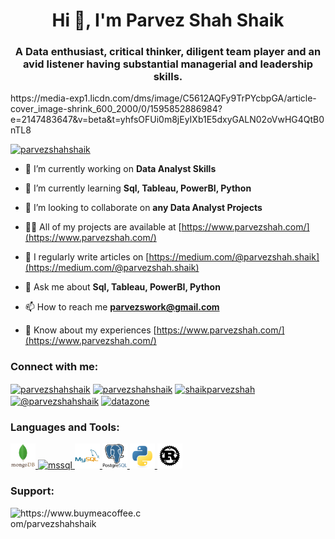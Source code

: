 <h1 align="center">Hi 👋, I'm Parvez Shah Shaik</h1>
<h3 align="center">A Data enthusiast, critical thinker, diligent team player and an avid listener having substantial managerial and leadership skills.</h3>
https://media-exp1.licdn.com/dms/image/C5612AQFy9TrPYcbpGA/article-cover_image-shrink_600_2000/0/1595852886984?e=2147483647&v=beta&t=yhfsOFUi0m8jEyIXb1E5dxyGALN02oVwHG4QtB0nTL8

<p align="left"> <a href="https://twitter.com/parvezshahshaik" target="blank"><img src="https://img.shields.io/twitter/follow/parvezshahshaik?logo=twitter&style=for-the-badge" alt="parvezshahshaik" /></a> </p>

- 🔭 I’m currently working on **Data Analyst Skills**

- 🌱 I’m currently learning **Sql, Tableau, PowerBI, Python**

- 👯 I’m looking to collaborate on **any Data Analyst Projects**

- 👨‍💻 All of my projects are available at [https://www.parvezshah.com/](https://www.parvezshah.com/)

- 📝 I regularly write articles on [https://medium.com/@parvezshah.shaik](https://medium.com/@parvezshah.shaik)

- 💬 Ask me about **Sql, Tableau, PowerBI, Python**

- 📫 How to reach me **parvezswork@gmail.com**

- 📄 Know about my experiences [https://www.parvezshah.com/](https://www.parvezshah.com/)

<h3 align="left">Connect with me:</h3>
<p align="left">
<a href="https://twitter.com/parvezshahshaik" target="blank"><img align="center" src="https://raw.githubusercontent.com/rahuldkjain/github-profile-readme-generator/master/src/images/icons/Social/twitter.svg" alt="parvezshahshaik" height="30" width="40" /></a>
<a href="https://linkedin.com/in/parvezshahshaik" target="blank"><img align="center" src="https://raw.githubusercontent.com/rahuldkjain/github-profile-readme-generator/master/src/images/icons/Social/linked-in-alt.svg" alt="parvezshahshaik" height="30" width="40" /></a>
<a href="https://kaggle.com/shaikparvezshah" target="blank"><img align="center" src="https://raw.githubusercontent.com/rahuldkjain/github-profile-readme-generator/master/src/images/icons/Social/kaggle.svg" alt="shaikparvezshah" height="30" width="40" /></a>
<a href="https://medium.com/@parvezshahshaik" target="blank"><img align="center" src="https://raw.githubusercontent.com/rahuldkjain/github-profile-readme-generator/master/src/images/icons/Social/medium.svg" alt="@parvezshahshaik" height="30" width="40" /></a>
<a href="https://www.hackerrank.com/datazone" target="blank"><img align="center" src="https://raw.githubusercontent.com/rahuldkjain/github-profile-readme-generator/master/src/images/icons/Social/hackerrank.svg" alt="datazone" height="30" width="40" /></a>
</p>

<h3 align="left">Languages and Tools:</h3>
<p align="left"> <a href="https://www.mongodb.com/" target="_blank" rel="noreferrer"> <img src="https://raw.githubusercontent.com/devicons/devicon/master/icons/mongodb/mongodb-original-wordmark.svg" alt="mongodb" width="40" height="40"/> </a> <a href="https://www.microsoft.com/en-us/sql-server" target="_blank" rel="noreferrer"> <img src="https://www.svgrepo.com/show/303229/microsoft-sql-server-logo.svg" alt="mssql" width="40" height="40"/> </a> <a href="https://www.mysql.com/" target="_blank" rel="noreferrer"> <img src="https://raw.githubusercontent.com/devicons/devicon/master/icons/mysql/mysql-original-wordmark.svg" alt="mysql" width="40" height="40"/> </a> <a href="https://www.postgresql.org" target="_blank" rel="noreferrer"> <img src="https://raw.githubusercontent.com/devicons/devicon/master/icons/postgresql/postgresql-original-wordmark.svg" alt="postgresql" width="40" height="40"/> </a> <a href="https://www.python.org" target="_blank" rel="noreferrer"> <img src="https://raw.githubusercontent.com/devicons/devicon/master/icons/python/python-original.svg" alt="python" width="40" height="40"/> </a> <a href="https://www.rust-lang.org" target="_blank" rel="noreferrer"> <img src="https://raw.githubusercontent.com/devicons/devicon/master/icons/rust/rust-plain.svg" alt="rust" width="40" height="40"/> </a> </p>

<h3 align="left">Support:</h3>
<p><a href="https://www.buymeacoffee.com/https://www.buymeacoffee.com/parvezshahshaik"> <img align="left" src="https://cdn.buymeacoffee.com/buttons/v2/default-yellow.png" height="50" width="210" alt="https://www.buymeacoffee.com/parvezshahshaik" /></a></p><br><br>
